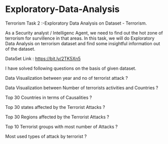 # Exploratory-Data-Analysis
Terrorism
Task 2 :-Exploratory Data Analysis on Dataset - Terrorism.

As a Security analyst / Intelligenc Agent, we need to find out the hot zone of terrorism for survillence in that areas. In this task, we will do Exploratory Data Analysis on terrorism dataset and find some insightful information out of the dataset.

DataSet Link : https://bit.ly/2TK5Xn5

I have solved following questions on the basis of given dataset.

Data Visualization between year and no of terrorist attack ?

Data Visualization between Number of terrorists activities and Countries ?

Top 30 Countries in terms of Causalities ?

Top 30 states affected by the Terrorist Attacks ?

Top 30 Regions affected by the Terrorist Attacks ?

Top 10 Terrorist groups with most number of Attacks ?

Most used types of attack by terrorist ?
